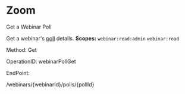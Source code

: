 #     Zoom


Get a Webinar Poll

Get a webinar's [poll](https://support.zoom.us/hc/en-us/articles/203749865-Polling-for-Webinars) details.
**Scopes:** `webinar:read:admin` `webinar:read`
 



Method: Get

OperationID: webinarPollGet

EndPoint:

/webinars/{webinarId}/polls/{pollId}
